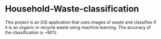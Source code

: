 # Household-Waste-classification
This project is an iOS application that uses images of waste and classifies if it is an organic or recycle waste using machine learning. The accuracy of the classification is ~80%.
